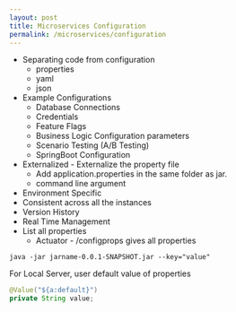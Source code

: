 ```yaml
---
layout: post
title: Microservices Configuration
permalink: /microservices/configuration
---
```


- Separating code from configuration
  - properties
  - yaml
  - json
- Example Configurations
  - Database Connections
  - Credentials
  - Feature Flags
  - Business Logic Configuration parameters
  - Scenario Testing (A/B Testing)
  - SpringBoot Configuration
- Externalized - Externalize the property file
  - Add application.properties in the same folder as jar.
  - command line argument
- Environment Specific
- Consistent across all the instances
- Version History
- Real Time Management
- List all properties
  - Actuator - /configprops gives all properties

```
java -jar jarname-0.0.1-SNAPSHOT.jar --key="value"
```
For Local Server, user default value of properties
```java
@Value("${a:default}")
private String value;
```
